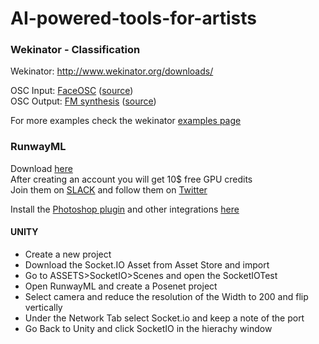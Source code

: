 # AI-powered-tools-for-artists

### Wekinator - Classification

Wekinator: http://www.wekinator.org/downloads/

OSC Input: [FaceOSC](http://www.doc.gold.ac.uk/~mas01rf/WekinatorDownloads/wekinator_examples/executables/mac/inputs/VideoInput_FacialExpression_oF_14Inputs.zip)  ([source](https://github.com/genekogan/ofxFaceTracker))\
OSC Output: [FM synthesis](http://www.doc.gold.ac.uk/~mas01rf/WekinatorDownloads/wekinator_examples/executables/mac/outputs/Processing_FMSynth_3ContinuousOutputs_Mac.zip) ([source](http://www.doc.gold.ac.uk/~mas01rf/WekinatorDownloads/wekinator_examples/all_source_zips/Processing_FMSynth_3ContinuousOutputs.zip))


For more examples check the wekinator [examples page](http://www.wekinator.org/examples/)

### RunwayML   

Download [here](https://runwayml.com/download)\
After creating an account you will get 10$ free GPU credits\
Join them on [SLACK](https://runwayml.com/joinslack) and follow them on [Twitter](https://twitter.com/runwayml)

Install the [Photoshop plugin](https://github.com/runwayml/RunwayML-for-Photoshop/releases) and other integrations [here](https://runwayml.com/integrations)

#### UNITY
- Create a new project
- Download the Socket.IO Asset from Asset Store and import
- Go to ASSETS>SocketIO>Scenes and open the SocketIOTest
- Open RunwayML and create a Posenet project
- Select camera and reduce the resolution of the Width to 200 and flip vertically 
- Under the Network Tab select Socket.io and keep a note of the port
- Go Back to Unity and click SocketIO in the hierachy window
